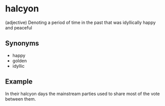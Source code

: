 # halcyon

(adjective) Denoting a period of time in the past that was idyllically happy and peaceful

## Synonyms

+ happy
+ golden
+ idyllic

## Example

In their halcyon days the mainstream parties used to share most of the vote between them.
